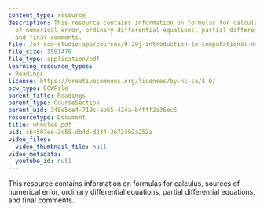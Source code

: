 ```yaml
---
content_type: resource
description: This resource contains information on formulas for calculus, sources
  of numerical error, ordinary differential equations, partial differential equations,
  and final comments.
file: /ol-ocw-studio-app/courses/9-29j-introduction-to-computational-neuroscience-spring-2004/cb4507ee2c59db4dd2343672492a252a_whnotes.pdf
file_size: 1591478
file_type: application/pdf
learning_resource_types:
- Readings
license: https://creativecommons.org/licenses/by-nc-sa/4.0/
ocw_type: OCWFile
parent_title: Readings
parent_type: CourseSection
parent_uid: 348e5ce4-719c-ab65-424a-b4fff2a36ec5
resourcetype: Document
title: whnotes.pdf
uid: cb4507ee-2c59-db4d-d234-3672492a252a
video_files:
  video_thumbnail_file: null
video_metadata:
  youtube_id: null
---
```

This resource contains information on formulas for calculus, sources of numerical error, ordinary differential equations, partial differential equations, and final comments.